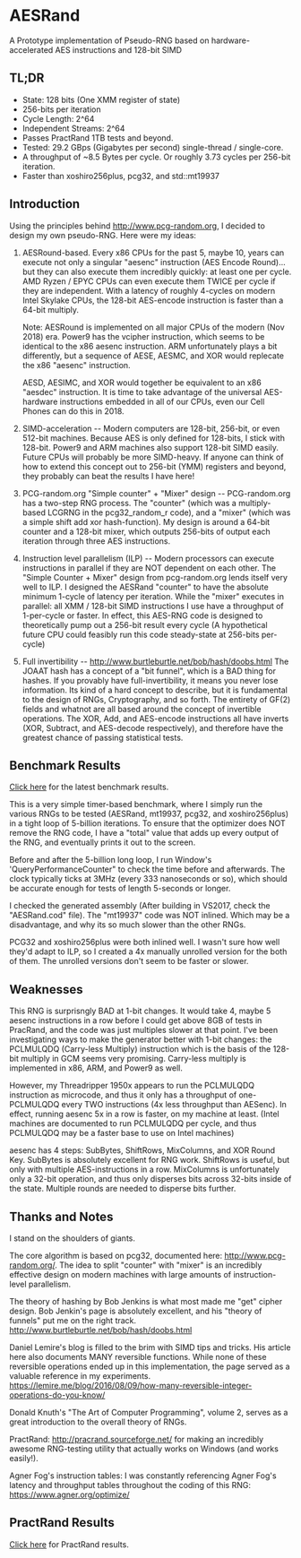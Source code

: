 # AESRand
A Prototype implementation of Pseudo-RNG based on hardware-accelerated AES instructions and 128-bit SIMD

TL;DR
--------
* State: 128 bits (One XMM register of state)
* 256-bits per iteration
* Cycle Length: 2^64
* Independent Streams: 2^64
* Passes PractRand 1TB tests and beyond.
* Tested: 29.2 GBps (Gigabytes per second) single-thread / single-core. 
* A throughput of ~8.5 Bytes per cycle. Or roughly 3.73 cycles per 256-bit iteration.
* Faster than xoshiro256plus, pcg32, and std::mt19937 

Introduction
-------
Using the principles behind http://www.pcg-random.org, I decided to design my own 
pseudo-RNG. Here were my ideas:

1. AESRound-based. Every x86 CPUs for the past 5, maybe 10, years can execute
not only a singular "aesenc" instruction (AES Encode Round)... but they can also
execute them incredibly quickly: at least one per cycle. AMD Ryzen / EPYC CPUs 
can even execute them TWICE per cycle if they are independent. With a latency
of roughly 4-cycles on modern Intel Skylake CPUs, the 128-bit AES-encode 
instruction is faster than a 64-bit multiply.

	Note: AESRound is implemented on all major CPUs of the modern (Nov 2018) era.
	Power9 has the vcipher instruction, which seems to be identical to the x86 aesenc 
	instruction. ARM unfortunately plays a bit differently, but a sequence of AESE, 
	AESMC, and XOR would replecate the x86 "aesenc" instruction.

	AESD, AESIMC, and XOR would together be equivalent to an x86 "aesdec" instruction.
	It is time to take advantage of the universal AES-hardware instructions
	embedded in all of our CPUs, even our Cell Phones can do this in 2018.

2. SIMD-acceleration -- Modern computers are 128-bit, 256-bit, or even 512-bit machines.
Because AES is only defined for 128-bits, I stick with 128-bit. Power9 and ARM machines
also support 128-bit SIMD easily. Future CPUs will probably be more SIMD-heavy. If anyone
can think of how to extend this concept out to 256-bit (YMM) registers and beyond, they
probably can beat the results I have here!

3. PCG-random.org "Simple counter" + "Mixer" design -- PCG-random.org has a two-step
RNG process. The "counter" (which was a multiply-based LCGRNG in the pcg32_random_r code), and
a "mixer" (which was a simple shift add xor hash-function). My design is around a 64-bit
counter and a 128-bit mixer, which outputs 256-bits of output each iteration through 
three AES instructions.

4. Instruction level parallelism (ILP) -- Modern processors can execute instructions in parallel
if they are NOT dependent on each other. The "Simple Counter + Mixer" design from pcg-random.org
lends itself very well to ILP. I designed the AESRand "counter" to have the absolute minimum
1-cycle of latency per iteration. While the "mixer" executes in parallel: all XMM / 128-bit SIMD
instructions I use have a throughput of 1-per-cycle or faster. In effect, this AES-RNG code is designed
to theoretically pump out a 256-bit result every cycle (A hypothetical future CPU could
feasibly run this code steady-state at 256-bits per-cycle)

5. Full invertibility -- http://www.burtleburtle.net/bob/hash/doobs.html The JOAAT hash has a concept
of a "bit funnel", which is a BAD thing for hashes. If you provably have full-invertibility, it means you
never lose information. Its kind of a hard concept to describe, but it is fundamental to the design
of RNGs, Cryptography, and so forth. The entirety of GF(2) fields and whatnot are all based around
the concept of invertible operations. The XOR, Add, and AES-encode instructions all have inverts
(XOR, Subtract, and AES-decode respectively), and therefore have the greatest chance of passing
statistical tests.

Benchmark Results
--------

[Click here](BenchmarkResults.md) for the latest benchmark results.

This is a very simple timer-based benchmark, where I simply run the various RNGs to be tested
(AESRand, mt19937, pcg32, and xoshiro256plus) in a tight loop of 5-billion iterations. To ensure that
the optimizer does NOT remove the RNG code, I have a "total" value that adds up every output
of the RNG, and eventually prints it out to the screen.

Before and after the 5-billion long loop, I run Window's 'QueryPerformanceCounter" to check
the time before and afterwards. The clock typically ticks at 3MHz (every 333 nanoseconds or so),
which should be accurate enough for tests of length 5-seconds or longer. 

I checked the generated assembly (After building in VS2017, check the "AESRand.cod" file).
The "mt19937" code was NOT inlined. Which may be a disadvantage, and why its so much slower than
the other RNGs.

PCG32 and xoshiro256plus were both inlined well. I wasn't sure how well they'd adapt to ILP, so I
created a 4x manually unrolled version for the both of them. The unrolled versions don't seem to be
faster or slower.


Weaknesses
----------------
This RNG is surprisngly BAD at 1-bit changes. It would take 4, maybe 5 aesenc instructions
in a row before I could get above 8GB of tests in PracRand, and the code was just multiples slower at that point.
I've been investigating ways to make the generator better with 1-bit changes: the PCLMULQDQ (Carry-less Multiply)
instruction which is the basis of the 128-bit multiply in GCM seems very promising. Carry-less multiply is 
implemented in x86, ARM, and Power9 as well.

However, my Threadripper 1950x appears to run the PCLMULQDQ instruction as microcode, and thus it only has
a throughput of one-PCLMULQDQ every TWO instructions (4x less throughput than AESenc). In effect, running
aesenc 5x in a row is faster, on my machine at least. (Intel machines are documented to run PCLMULQDQ per cycle,
and thus PCLMULQDQ may be a faster base to use on Intel machines)

aesenc has 4 steps: SubBytes, ShiftRows, MixColumns, and XOR Round Key. SubBytes is absolutely excellent for
RNG work. ShiftRows is useful, but only with multiple AES-instructions in a row. MixColumns is unfortunately only a
32-bit operation, and thus only disperses bits across 32-bits inside of the state. Multiple rounds are needed
to disperse bits further.

Thanks and Notes
------------

I stand on the shoulders of giants.

The core algorithm is based on pcg32, documented here: http://www.pcg-random.org/. The idea to 
split "counter" with "mixer" is an incredibly effective design on modern machines with large amounts of
instruction-level parallelism.

The theory of hashing by Bob Jenkins is what most made me "get" cipher design. Bob Jenkin's
page is absolutely excellent, and his "theory of funnels" put me on the right track. http://www.burtleburtle.net/bob/hash/doobs.html

Daniel Lemire's blog is filled to the brim with SIMD tips and tricks. His article here also documents
MANY reversible functions. While none of these reversible operations ended up in this implementation,
the page served as a valuable reference in my experiments. https://lemire.me/blog/2016/08/09/how-many-reversible-integer-operations-do-you-know/

Donald Knuth's "The Art of Computer Programming", volume 2, serves as a great introduction to the
overall theory of RNGs.

PractRand: http://pracrand.sourceforge.net/ for making an incredibly awesome RNG-testing utility that actually works
on Windows (and works easily!).

Agner Fog's instruction tables: I was constantly referencing Agner Fog's latency and throughput tables 
throughout the coding of this RNG: https://www.agner.org/optimize/

PractRand Results
------------

[Click here](PractRand.md) for PractRand results.